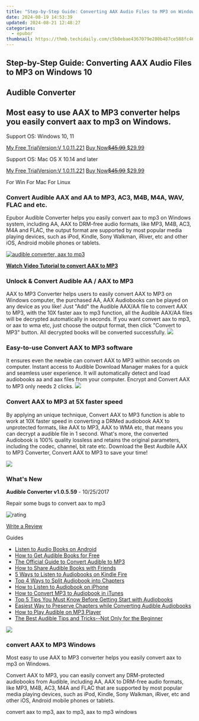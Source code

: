 ```yaml
---
title: "Step-by-Step Guide: Converting AAX Audio Files to MP3 on Windows 10"
date: 2024-08-19 14:53:39
updated: 2024-08-21 12:48:27
categories:
  - epubor
thumbnail: https://thmb.techidaily.com/c5b0ebae4367079e280b487ce588fc466a9ede57f33408103ebb2dc34b6570fb.jpg
---
```


## Step-by-Step Guide: Converting AAX Audio Files to MP3 on Windows 10

## Audible Converter

## Most easy to use AAX to MP3 converter helps you easily convert aax to mp3 on Windows.

Support OS: Windows 10, 11

[My Free TrialVersion:V 1.0.11.221](https://tools.techidaily.com/epubor/audible-converter/) [Buy Now~~$45.99~~ $29.99](https://tools.techidaily.com/epubor/audible-converter/)

Support OS: Mac OS X 10.14 and later

[My Free TrialVersion:V 1.0.11.221](https://tools.techidaily.com/epubor/audible-converter/) [Buy Now~~$45.99~~ $29.99](https://tools.techidaily.com/epubor/audible-converter/)

For Win For Mac For Linux 



### Convert Audible AAX and AA to MP3, AC3, M4B, M4A, WAV, FLAC and etc.

Epubor Audible Converter helps you easily convert aax to mp3 on Windows system, including AA, AAX to DRM-free audio formats, like MP3, M4B, AC3, M4A and FLAC, the output format are supported by most popular media playing devices, such as iPod, Kindle, Sony Walkman, iRiver, etc and other iOS, Android mobile phones or tablets.

[![](http://www.epubor.com/images/audible.htmlscreen1.png "audible converter, aax to mp3")](https://www.youtube.com/watch?v=umikjQG3TS8)

[**Watch Video Tutorial to convert AAX to MP3**](https://www.youtube.com/watch?v=umikjQG3TS8)



###  Unlock & Convert Audible AA / AAX to MP3

AAX to MP3 Converter helps users to easily convert AAX to MP3 on Windows computer, the purchased AA, AAX Audiobooks can be played on any device as you like! Just "Add" the Audible AAX/AA file to convert AAX to MP3, with the 10X faster aax to mp3 function, all the Audible AAX/AA files will be decrypted automatically in seconds. If you want convert aax to mp3, or aax to wma etc, just choose the output format, then click "Convert to MP3" button. All decrypted books will be converted successfully. ![](http://www.epubor.com/images/audible-to-mp3.png) 



### Easy-to-use Convert AAX to MP3 software

It ensures even the newbie can convert AAX to MP3 within seconds on computer. Instant access to Audible Download Manager makes for a quick and seamless user experience. It will automatically detect and load audiobooks aa and aax files from your computer. Encrypt and Convert AAX to MP3 only needs 2 clicks. ![](http://www.epubor.com/images/kindle-drm-feature3.png) 



### Convert AAX to MP3 at 5X faster speed

By applying an unique technique, Convert AAX to MP3 function is able to work at 10X faster speed in converting a DRMed audiobook AAX to unprotected formats, like AAX to MP3, AAX to WMA etc, that means you can decrypt a audible file in 1 second. What's more, the converted Audiobook is 100% quality lossless and retains the original parameters, including the codec, channel, bit rate etc. Download the Best Audbile AAX to MP3 Converter, Convert AAX to MP3 to save your time!

![](http://www.epubor.com/images/fast-conversion.png)



### What's New

**Audible Converter v1.0.5.59** \- 10/25/2017

Repair some bugs to convert aax to mp3

![rating](http://www.epubor.com/images/star.png)

[Write a Review](https://tools.techidaily.com/epubor/audible-converter/)

Guides 

* [Listen to Audio Books on Android](https://tools.techidaily.com/epubor/products/)
* [How to Get Audible Books for Free](https://tools.techidaily.com/epubor/products/)
* [The Official Guide to Convert Audible to MP3](https://tools.techidaily.com/epubor/products/)
* [How to Share Audible Books with Friends](https://tools.techidaily.com/epubor/products/)
* [5 Ways to Listen to Audiobooks on Kindle Fire](https://tools.techidaily.com/epubor/products/)
* [Top 4 Ways to Split Audiobook into Chapters](https://tools.techidaily.com/epubor/products/)
* [How to Listen to Audiobook on iPhone](https://tools.techidaily.com/epubor/products/)
* [How to Convert MP3 to Audiobook in iTunes](https://tools.techidaily.com/epubor/products/)
* [Top 5 Tips You Must Know Before Getting Start with Audiobooks](https://tools.techidaily.com/epubor/products/)
* [Easiest Way to Preserve Chapters while Converting Audible Audiobooks](https://tools.techidaily.com/epubor/products/)
* [How to Play Audible on MP3 Player](https://tools.techidaily.com/epubor/products/)
* [The Best Audible Tips and Tricks--Not Only for the Beginner](https://tools.techidaily.com/epubor/products/)

![](http://www.epubor.com/images/product-guide2.jpg) 



### convert AAX to MP3 Windows

Most easy to use AAX to MP3 converter helps you easily convert aax to mp3 on Windows.

Convert AAX to MP3, you can easily convert any DRM-protected audiobooks from Audible, including AA, AAX to DRM-free audio formats, like MP3, M4B, AC3, M4A and FLAC that are supported by most popular media playing devices, such as iPod, Kindle, Sony Walkman, iRiver, etc and other iOS, Android mobile phones or tablets.

convert aax to mp3, aax to mp3, aax to mp3 windows

<ins class="adsbygoogle"
     style="display:block"
     data-ad-format="autorelaxed"
     data-ad-client="ca-pub-7571918770474297"
     data-ad-slot="1223367746"></ins>



<ins class="adsbygoogle"
     style="display:block"
     data-ad-client="ca-pub-7571918770474297"
     data-ad-slot="8358498916"
     data-ad-format="auto"
     data-full-width-responsive="true"></ins>
